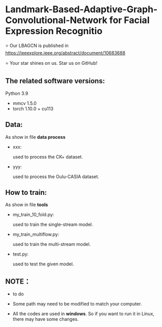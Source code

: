 # Landmark-Based-Adaptive-Graph-Convolutional-Network for Facial Expression Recognitio
⭐️ Our LBAGCN is published in https://ieeexplore.ieee.org/abstract/document/10683688

⭐️ Your star shines on us. Star us on GitHub!

## The related software versions:
Python 3.9

* mmcv 1.5.0 
* torch 1.10.0 + cu113 

## Data:
As show in file **data process**
* xxx:
  
  used to process the CK+ dataset.
* yyy:
  
  used to process the Oulu-CASIA dataset.

## How to train:
As show in file **tools**
* my_train_10_fold.py:

  used to train the single-stream model.
* my_train_multiflow.py:
  
  used to train the multi-stream model.
* test.py:
  
  used to test the given model.

## NOTE：
* to do

* Some path may need to be modified to match your computer.

* All the codes are used in **windows**. So if you want to run it in Linux, there may have some changes.

